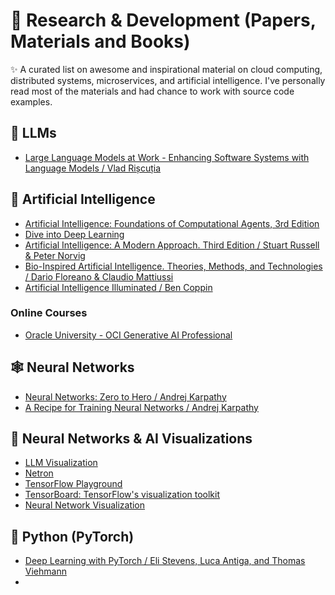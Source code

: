 # 🧬 Research & Development (Papers, Materials and Books)

✨ A curated list on awesome and inspirational material on cloud computing, distributed systems, microservices, and artificial intelligence.
I've personally read most of the materials and had chance to work with source code examples.

## 🧠 LLMs
- [Large Language Models at Work - Enhancing Software Systems with Language Models / Vlad Rișcuția](https://vladris.com/llm-book)

## 🤖 Artificial Intelligence
- [Artificial Intelligence: Foundations of Computational Agents, 3rd Edition](https://artint.info/3e/html/ArtInt3e.html)
- [Dive into Deep Learning](https://d2l.ai)
- [Artificial Intelligence: A Modern Approach. Third Edition / Stuart Russell & Peter Norvig](https://people.engr.tamu.edu/guni/csce421/files/AI_Russell_Norvig.pdf)
- [Bio-Inspired Artificial Intelligence. Theories, Methods, and Technologies / Dario Floreano & Claudio Mattiussi](https://mitpress.mit.edu/9780262547734/bio-inspired-artificial-intelligence/)
- [Artificial Intelligence Illuminated / Ben Coppin](http://futuresoft.yolasite.com/resources/Artificial%20Intelligence%20Illuminated.pdf)

### Online Courses
- [Oracle University - OCI Generative AI Professional](https://mylearn.oracle.com/ou/course/oci-generative-ai-professional/136035/)

## 🕸️ Neural Networks
- [Neural Networks: Zero to Hero / Andrej Karpathy](https://karpathy.ai/zero-to-hero.html)
- [A Recipe for Training Neural Networks / Andrej Karpathy](https://karpathy.github.io/2019/04/25/recipe/)

## 👻 Neural Networks & AI Visualizations 
- [LLM Visualization](https://bbycroft.net/llm)
- [Netron]([https://bbycroft.net/llm](https://github.com/lutzroeder/netron?tab=readme-ov-file))
- [TensorFlow Playground](https://playground.tensorflow.org)
- [TensorBoard: TensorFlow's visualization toolkit](https://www.tensorflow.org/tensorboard)
- [Neural Network Visualization](https://github.com/julrog/nn_vis)

## 🐍 Python (PyTorch)
- [Deep Learning with PyTorch / Eli Stevens, Luca Antiga, and Thomas Viehmann](https://www.manning.com/books/deep-learning-with-pytorch)
- 
